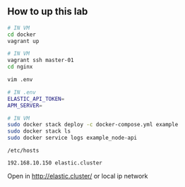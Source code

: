 ## How to up this lab

```sh
# IN VM
cd docker
vagrant up

# IN VM
vagrant ssh master-01
cd nginx

vim .env

# IN .env
ELASTIC_API_TOKEN=
APM_SERVER=

# IN VM
sudo docker stack deploy -c docker-compose.yml example
sudo docker stack ls
sudo docker service logs example_node-api
```

`/etc/hosts`
```
192.168.10.150 elastic.cluster
```

Open in http://elastic.cluster/ or local ip network